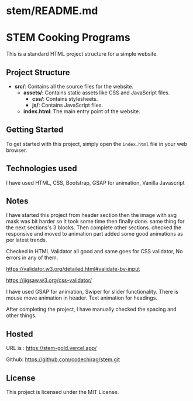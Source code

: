 # stem/README.md

# STEM Cooking Programs

This is a standard HTML project structure for a simple website.

## Project Structure

- **src/**: Contains all the source files for the website.
  - **assets/**: Contains static assets like CSS and JavaScript files.
    - **css/**: Contains stylesheets.
    - **js/**: Contains JavaScript files.
  - **index.html**: The main entry point of the website.

## Getting Started

To get started with this project, simply open the `index.html` file in your web browser.

## Technologies used
I have used HTML, CSS, Bootstrap, GSAP for animation, Vanilla Javascript

## Notes
I have started this project from header section then the image with svg mask was bit harder so It took some time then finally done. same thing for the next sections's 3 blocks. Then complete other sections. checked the responsive and moved to animation part added some good animations as per latest trends.

Checked in HTML Validator all good and same goes for CSS validator, No errors in any of them.

https://validator.w3.org/detailed.html#validate-by-input

https://jigsaw.w3.org/css-validator/


I have used GSAP for animation, Swiper for slider functionality. There is mouse move animation in header. Text animation for headings.

After completing the project, I have manually checked the spacing and other things. 

## Hosted
URL is : https://stem-gold.vercel.app/

Github: https://github.com/codechirag/stem.git


## License

This project is licensed under the MIT License.
